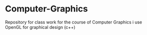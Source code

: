 # Computer-Graphics
Repository for class work for the course of Computer Graphics
i use OpenGL for graphical design (c++)
